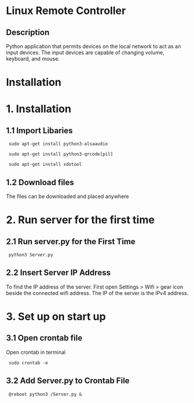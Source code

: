 # Linux Remote Controller
 
## Description
Python application that permits devices on the local network to act as an input devices. The input devices are capable of changing volume, keyboard, and mouse.

# Installation 

# 1.  Installation
 ## 1.1 Import Libaries
 ```
  sudo apt-get install python3-alsaaudio
 ```
 ```
  sudo apt-get install python3-qrcode[pil]
 ```
 ```
  sudo apt-get install xdotool
  ```
 ## 1.2 Download files
 The files can be downloaded and placed anywhere
# 2. Run server for the first time
 ## 2.1 Run server.py for the First Time
 ```
  python3 Server.py
 ```
 ## 2.2 Insert Server IP Address
 To find the IP address of the server. First open Settings > Wifi > gear icon beside the connected wifi address. The IP of the server is the IPv4 address.
# 3. Set up on start up
 ## 3.1 Open crontab file
 Open crontab in terminal
 ```
  sudo crontab -e
 ```
 
 ## 3.2 Add Server.py to Crontab File
 ```
  @reboot python3 /Server.py &
 ```
